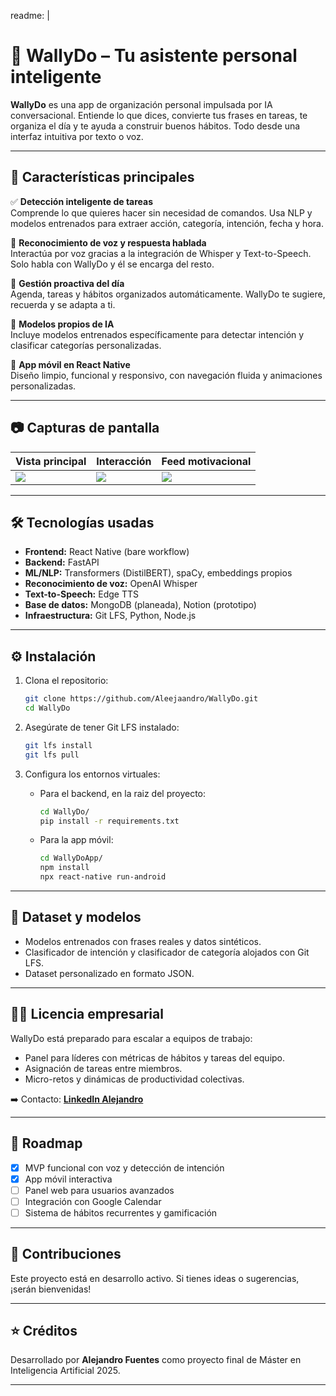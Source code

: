 readme: |
  # 🧠 WallyDo – Tu asistente personal inteligente

  **WallyDo** es una app de organización personal impulsada por IA conversacional. Entiende lo que dices, convierte tus frases en tareas, te organiza el día y te ayuda a construir buenos hábitos. Todo desde una interfaz intuitiva por texto o voz.

  ---

  ## 🚀 Características principales

  ✅ **Detección inteligente de tareas**  
  Comprende lo que quieres hacer sin necesidad de comandos. Usa NLP y modelos entrenados para extraer acción, categoría, intención, fecha y hora.

  🎤 **Reconocimiento de voz y respuesta hablada**  
  Interactúa por voz gracias a la integración de Whisper y Text-to-Speech. Solo habla con WallyDo y él se encarga del resto.

  📅 **Gestión proactiva del día**  
  Agenda, tareas y hábitos organizados automáticamente. WallyDo te sugiere, recuerda y se adapta a ti.

  🧠 **Modelos propios de IA**  
  Incluye modelos entrenados específicamente para detectar intención y clasificar categorías personalizadas.

  📱 **App móvil en React Native**  
  Diseño limpio, funcional y responsivo, con navegación fluida y animaciones personalizadas.

  ---

  ## 📷 Capturas de pantalla

  | Vista principal | Interacción | Feed motivacional |
  |-----------------|-------------|--------------------|
  | ![](./assets/screenshots/home.png) | ![](./assets/screenshots/chat.png) | ![](./assets/screenshots/feed.png) |

  ---

  ## 🛠️ Tecnologías usadas

  - **Frontend:** React Native (bare workflow)
  - **Backend:** FastAPI
  - **ML/NLP:** Transformers (DistilBERT), spaCy, embeddings propios
  - **Reconocimiento de voz:** OpenAI Whisper
  - **Text-to-Speech:** Edge TTS
  - **Base de datos:** MongoDB (planeada), Notion (prototipo)
  - **Infraestructura:** Git LFS, Python, Node.js

  ---

  ## ⚙️ Instalación

  1. Clona el repositorio:
     ```bash
     git clone https://github.com/Aleejaandro/WallyDo.git
     cd WallyDo
     ```

  2. Asegúrate de tener Git LFS instalado:
     ```bash
     git lfs install
     git lfs pull
     ```

  3. Configura los entornos virtuales:
     - Para el backend, en la raiz del proyecto:  
       ```bash
       cd WallyDo/
       pip install -r requirements.txt
       ```

     - Para la app móvil:  
       ```bash
       cd WallyDoApp/
       npm install
       npx react-native run-android
       ```

  ---

  ## 🧪 Dataset y modelos

  - Modelos entrenados con frases reales y datos sintéticos.
  - Clasificador de intención y clasificador de categoría alojados con Git LFS.
  - Dataset personalizado en formato JSON.

  ---

  ## 🧑‍💼 Licencia empresarial

  WallyDo está preparado para escalar a equipos de trabajo:

  - Panel para líderes con métricas de hábitos y tareas del equipo.
  - Asignación de tareas entre miembros.
  - Micro-retos y dinámicas de productividad colectivas.

  ➡️ Contacto: **[LinkedIn Alejandro](https://www.linkedin.com/in/alejandrof-tech/)**

  ---

  ## 📌 Roadmap

  - [x] MVP funcional con voz y detección de intención
  - [x] App móvil interactiva
  - [ ] Panel web para usuarios avanzados
  - [ ] Integración con Google Calendar
  - [ ] Sistema de hábitos recurrentes y gamificación

  ---

  ## 🤝 Contribuciones

  Este proyecto está en desarrollo activo. Si tienes ideas o sugerencias, ¡serán bienvenidas!

  ---

  ## ⭐ Créditos

  Desarrollado por **Alejandro Fuentes** como proyecto final de Máster en Inteligencia Artificial 2025.

  ---
